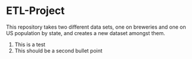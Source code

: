 # ETL-Project
This repository takes two different data sets, one on breweries and one on US population by state, and creates a new dataset amongst them.

1. This is a test
1. This should be a second bullet point